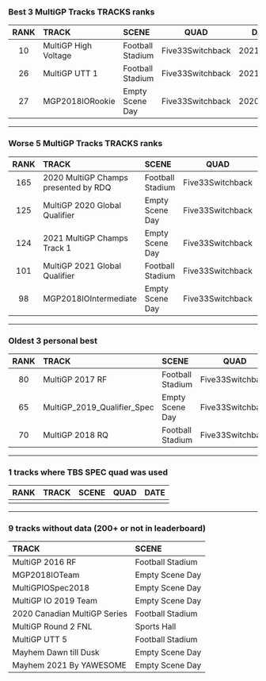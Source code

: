 ### Best 3 MultiGP Tracks TRACKS ranks
|RANK|TRACK|SCENE|QUAD|DATE|
|:---:|:---|:---|:---:|:---:|
|10|MultiGP High Voltage|Football Stadium|Five33Switchback|2021/02/11|
|26|MultiGP UTT 1|Football Stadium|Five33Switchback|2021/02/11|
|27|MGP2018IORookie|Empty Scene Day|Five33Switchback|2020/11/24|
---
### Worse 5 MultiGP Tracks TRACKS ranks
|RANK|TRACK|SCENE|QUAD|DATE|
|:---:|:---|:---|:---:|:---:|
|165|2020 MultiGP Champs presented by RDQ|Football Stadium|Five33Switchback|2020/11/20|
|125|MultiGP 2020 Global Qualifier|Empty Scene Day|Five33Switchback|2021/02/24|
|124|2021 MultiGP Champs Track 1|Empty Scene Day|Five33Switchback|2021/10/29|
|101|MultiGP 2021 Global Qualifier|Football Stadium|Five33Switchback|2021/03/28|
|98|MGP2018IOIntermediate|Empty Scene Day|Five33Switchback|2020/11/24|
---
### Oldest 3 personal best
|RANK|TRACK|SCENE|QUAD|DATE|
|:---:|:---|:---|:---:|:---:|
|80|MultiGP 2017 RF|Football Stadium|Five33Switchback|2020/05/02|
|65|MultiGP_2019_Qualifier_Spec|Empty Scene Day|Five33Switchback|2020/05/03|
|70|MultiGP 2018 RQ|Football Stadium|Five33Switchback|2020/07/17|
---
### 1 tracks where TBS SPEC quad was used
|RANK|TRACK|SCENE|QUAD|DATE|
|:---:|:---|:---|:---:|:---:|
||||||
---
### 9 tracks without data (200+ or not in leaderboard)
|TRACK|SCENE|
|:---|:---|
|MultiGP 2016 RF|Football Stadium|
|MGP2018IOTeam|Empty Scene Day|
|MultiGPIOSpec2018|Empty Scene Day|
|MultiGP IO 2019 Team|Empty Scene Day|
|2020 Canadian MultiGP Series|Football Stadium|
|MultiGP Round 2 FNL|Sports Hall|
|MultiGP UTT 5|Football Stadium|
|Mayhem Dawn till Dusk|Empty Scene Day|
|Mayhem 2021 By YAWESOME|Empty Scene Day|
